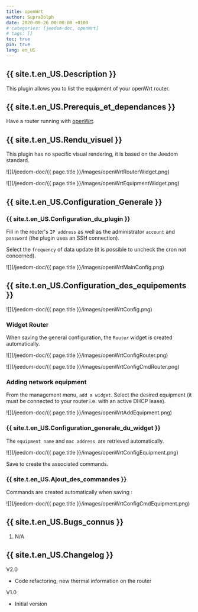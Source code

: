 ```yaml
---
title: openWrt
author: SupraDolph
date: 2020-09-26 00:00:00 +0100
# categories: [jeedom-doc, openWrt]
# tags: []
toc: true
pin: true
lang: en_US
---
```


## {{ site.t.en_US.Description }}

This plugin allows you to list the equipment of your openWrt router.

## {{ site.t.en_US.Prerequis_et_dependances }}

Have a router running with [openWrt](https://openwrt.org/).

## {{ site.t.en_US.Rendu_visuel }}

This plugin has no specific visual rendering, it is based on the Jeedom standard.

![](/jeedom-doc/{{ page.title }}/images/openWrtRouterWidget.png)

![](/jeedom-doc/{{ page.title }}/images/openWrtEquipmentWidget.png)

## {{ site.t.en_US.Configuration_Generale }}

### {{ site.t.en_US.Configuration_du_plugin }}

Fill in the router's `IP address` as well as the administrator `account` and `password` (the plugin uses an SSH connection).

Select the `frequency` of data update (it is possible to uncheck the cron not concerned).

![](/jeedom-doc/{{ page.title }}/images/openWrtMainConfig.png)

## {{ site.t.en_US.Configuration_des_equipements }}

![](/jeedom-doc/{{ page.title }}/images/openWrtConfig.png)

### Widget Router

When saving the general configuration, the `Router` widget is created automatically.

![](/jeedom-doc/{{ page.title }}/images/openWrtConfigRouter.png)

![](/jeedom-doc/{{ page.title }}/images/openWrtConfigCmdRouter.png)

### Adding network equipment

From the management menu, `add a widget`. Select the desired equipment (it must be connected to your router i.e. with an active DHCP lease).

![](/jeedom-doc/{{ page.title }}/images/openWrtAddEquipment.png)

### {{ site.t.en_US.Configuration_generale_du_widget }}

The `equipment name` and `mac address `are retrieved automatically.

![](/jeedom-doc/{{ page.title }}/images/openWrtConfigEquipment.png)

Save to create the associated commands.

### {{ site.t.en_US.Ajout_des_commandes }}

Commands are created automatically when saving :

![](/jeedom-doc/{{ page.title }}/images/openWrtConfigCmdEquipment.png)

## {{ site.t.en_US.Bugs_connus }}

1.  N/A

## {{ site.t.en_US.Changelog }}

V2.0

*   Code refactoring, new thermal information on the router

V1.0

* Initial version